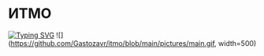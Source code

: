 # ИТМО
[![Typing SVG](https://readme-typing-svg.herokuapp.com?color=%2336BCF7&width=500&lines=Институт+Тёплых+Мужских+Отношений)](https://git.io/typing-svg)
![](https://github.com/Gastozavr/itmo/blob/main/pictures/main.gif, width=500)
